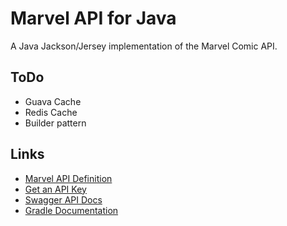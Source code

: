 # Marvel API for Java #

A Java Jackson/Jersey implementation of the Marvel Comic API.

## ToDo ##

* Guava Cache
* Redis Cache
* Builder pattern

## Links ##

* [Marvel API Definition](http://developer.marvel.com/docs#!/public/getCreatorCollection_get_0)
* [Get an API Key](https://developer.marvel.com/signup)
* [Swagger API Docs](http://gateway.marvel.com/docs)
* [Gradle Documentation](http://www.gradle.org/documentation)

